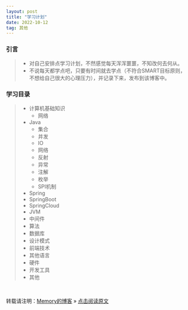 ```yaml
---
layout: post
title: "学习计划"
date: 2022-10-12
tag: 其他
---
```

### 引言

> * 对自己安排点学习计划，不然感觉每天浑浑噩噩，不知改何去何从。  
> * 不说每天都学点吧，只要有时间就去学点（不符合SMART目标原则，不想给自己很大的心理压力），并记录下来，发布到该博客中。

### 学习目录

> * 计算机基础知识
>   - 网络
> * Java
>   - 集合
>   - 并发
>   - IO
>   - 网络
>   - 反射
>   - 异常
>   - 注解
>   - 枚举
>   - SPI机制
> * Spring
> * SpringBoot
> * SpringCloud
> * JVM
> * 中间件
> * 算法
> * 数据库
> * 设计模式
> * 前端技术
> * 其他语言
> * 硬件
> * 开发工具
> * 其他

<br>

转载请注明：[Memory的博客](https://dhshenc.github.io) » [点击阅读原文](https://dhshenc.github.io/2022/10/%E5%AD%A6%E4%B9%A0%E8%AE%A1%E5%88%92/) 